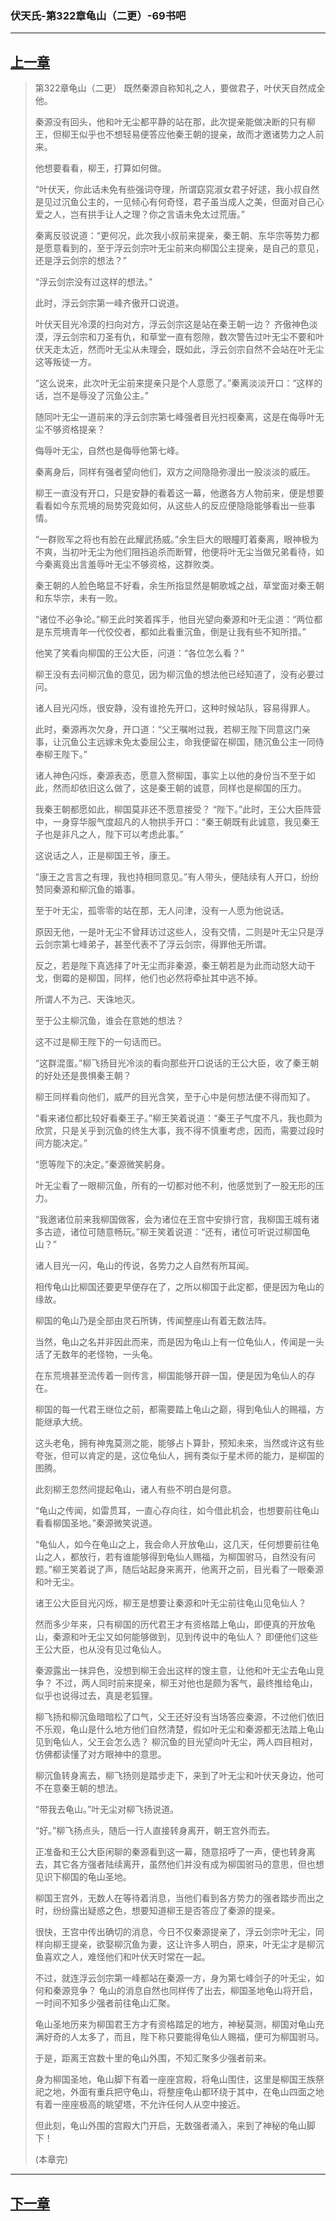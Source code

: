 ### 伏天氏-第322章龟山（二更）-69书吧

--------
[上一章](./fc6d0481aa2fee1d1cb3be6210becdc1.md)
--------


>
>
>
>第322章龟山（二更）
>既然秦源自称知礼之人，要做君子，叶伏天自然成全他。
>
>秦源没有回头，他和叶无尘都平静的站在那，此次提亲能做决断的只有柳王，但柳王似乎也不想轻易便答应他秦王朝的提亲，故而才邀诸势力之人前来。
>
>他想要看看，柳王，打算如何做。
>
>“叶伏天，你此话未免有些强词夺理，所谓窈窕淑女君子好逑，我小叔自然是见过沉鱼公主的，一见倾心有何奇怪，君子虽当成人之美，但面对自己心爱之人，岂有拱手让人之理？你之言语未免太过荒唐。”
>
>秦离反驳说道：“更何况，此次我小叔前来提亲，秦王朝、东华宗等势力都是愿意看到的，至于浮云剑宗叶无尘前来向柳国公主提亲，是自己的意见，还是浮云剑宗的想法？”
>
>“浮云剑宗没有过这样的想法。”
>
>此时，浮云剑宗第一峰齐傲开口说道。
>
>叶伏天目光冷漠的扫向对方，浮云剑宗这是站在秦王朝一边？
>齐傲神色淡漠，浮云剑宗和刀圣有仇，和草堂一直有怨隙，数次警告过叶无尘不要和叶伏天走太近，然而叶无尘从未理会，既如此，浮云剑宗自然不会站在叶无尘这等叛徒一方。
>
>“这么说来，此次叶无尘前来提亲只是个人意愿了。”秦离淡淡开口：“这样的话，岂不是辱没了沉鱼公主。”
>
>随同叶无尘一道前来的浮云剑宗第七峰强者目光扫视秦离，这是在侮辱叶无尘不够资格提亲？
>
>侮辱叶无尘，自然也是侮辱他第七峰。
>
>秦离身后，同样有强者望向他们，双方之间隐隐弥漫出一股淡淡的威压。
>
>柳王一直没有开口，只是安静的看着这一幕，他邀各方人物前来，便是想要看看如今东荒境的局势究竟如何，从这些人的反应便隐隐能够看出一些事情。
>
>“一群败军之将也有脸在此耀武扬威。”余生巨大的眼瞳盯着秦离，眼神极为不爽，当初叶无尘为他们阻挡追杀而断臂，他便将叶无尘当做兄弟看待，如今秦离竟出言羞辱叶无尘不够资格，这群败类。
>
>秦王朝的人脸色略显不好看，余生所指显然是朝歌城之战，草堂面对秦王朝和东华宗，未有一败。
>
>“诸位不必争论。”柳王此时笑着挥手，他目光望向秦源和叶无尘道：“两位都是东荒境青年一代佼佼者，都如此看重沉鱼，倒是让我有些不知所措。”
>
>他笑了笑看向柳国的王公大臣，问道：“各位怎么看？”
>
>柳王没有去问柳沉鱼的意见，因为柳沉鱼的想法他已经知道了，没有必要过问。
>
>诸人目光闪烁，很安静，没有谁抢先开口，这种时候站队，容易得罪人。
>
>此时，秦源再次欠身，开口道：“父王嘱咐过我，若柳王陛下同意这门亲事，让沉鱼公主远嫁未免太委屈公主，命我便留在柳国，随沉鱼公主一同侍奉柳王陛下。”
>
>诸人神色闪烁，秦源表态，愿意入赘柳国，事实上以他的身份当不至于如此，然而却依旧这么做了，这是秦王朝的诚意，同样也是柳国的压力。
>
>我秦王朝都愿如此，柳国莫非还不愿意接受？
>“陛下。”此时，王公大臣阵营中，一身穿华服气度超凡的人物拱手开口：“秦王朝既有此诚意，我见秦王子也是非凡之人，陛下可以考虑此事。”
>
>这说话之人，正是柳国王爷，康王。
>
>“康王之言言之有理，我也持相同意见。”有人带头，便陆续有人开口，纷纷赞同秦源和柳沉鱼的婚事。
>
>至于叶无尘，孤零零的站在那，无人问津，没有一人愿为他说话。
>
>原因无他，一是叶无尘不曾拜访过这些人，没有交情，二则是叶无尘只是浮云剑宗第七峰弟子，甚至代表不了浮云剑宗，得罪他无所谓。
>
>反之，若是陛下真选择了叶无尘而非秦源，秦王朝若是为此而动怒大动干戈，倒霉的是柳国，同样，他们也必然将牵扯其中逃不掉。
>
>所谓人不为己、天诛地灭。
>
>至于公主柳沉鱼，谁会在意她的想法？
>
>这不过是柳王陛下的一句话而已。
>
>“这群混蛋。”柳飞扬目光冷淡的看向那些开口说话的王公大臣，收了秦王朝的好处还是畏惧秦王朝？
>
>柳王同样看向他们，威严的目光含笑，至于心中是何想法便不得而知了。
>
>“看来诸位都比较好看秦王子。”柳王笑着说道：“秦王子气度不凡，我也颇为欣赏，只是关乎到沉鱼的终生大事，我不得不慎重考虑，因而，需要过段时间方能决定。”
>
>“愿等陛下的决定。”秦源微笑躬身。
>
>叶无尘看了一眼柳沉鱼，所有的一切都对他不利，他感觉到了一股无形的压力。
>
>“我邀诸位前来我柳国做客，会为诸位在王宫中安排行宫，我柳国王城有诸多古迹，诸位可随意畅玩。”柳王笑着说道：“还有，诸位可听说过柳国龟山？”
>
>诸人目光一闪，龟山的传说，各势力之人自然有所耳闻。
>
>相传龟山比柳国还要更早便存在了，之所以柳国于此定都，便是因为龟山的缘故。
>
>柳国的龟山乃是全部由灵石所铸，传闻整座山有着无数法阵。
>
>当然，龟山之名并非因此而来，而是因为龟山上有一位龟仙人，传闻是一头活了无数年的老怪物，一头龟。
>
>在东荒境甚至流传着一则传言，柳国能够开辟一国，便是因为龟仙人的存在。
>
>柳国的每一代君王继位之前，都需要踏上龟山之巅，得到龟仙人的赐福，方能继承大统。
>
>这头老龟，拥有神鬼莫测之能，能够占卜算卦，预知未来，当然或许这有些夸张，但可以肯定的是，这位龟仙人，拥有类似于星术师的能力，是柳国的图腾。
>
>此刻柳王忽然间提起龟山，诸人有些不明白是何意。
>
>“龟山之传闻，如雷贯耳，一直心存向往，如今借此机会，也想要前往龟山看看柳国圣地。”秦源微笑说道。
>
>“龟仙人，如今在龟山之上，我会命人开放龟山，这几天，任何想要前往龟山之人，都放行，若有谁能够得到龟仙人赐福，为柳国驸马，自然没有问题。”柳王笑着说了声，随后站起身来离开，他离开之前，目光看了一眼秦源和叶无尘。
>
>诸王公大臣目光闪烁，柳王是想要让秦源和叶无尘前往龟山见龟仙人？
>
>然而多少年来，只有柳国的历代君王才有资格踏上龟山，即便真的开放龟山，秦源和叶无尘又如何能够做到，见到传说中的龟仙人？
>即便他们这些王公大臣，也从没有见过龟仙人。
>
>秦源露出一抹异色，没想到柳王会出这样的馊主意，让他和叶无尘去龟山竞争？
>不过，两人同时前来提亲，柳王对他也是颇为客气，最终推给龟山，似乎也说得过去，真是老狐狸。
>
>柳飞扬和柳沉鱼暗暗松了口气，父王还好没有当场答应秦源，不过他们依旧不乐观，龟山是什么地方他们自然清楚，假如叶无尘和秦源都无法踏上龟山见到龟仙人，父王会怎么选？
>柳沉鱼的目光望向叶无尘，两人四目相对，仿佛都读懂了对方眼神中的意思。
>
>柳沉鱼转身离去，柳飞扬则是踏步走下，来到了叶无尘和叶伏天身边，他可不在意秦王朝的想法。
>
>“带我去龟山。”叶无尘对柳飞扬说道。
>
>“好。”柳飞扬点头，随后一行人直接转身离开，朝王宫外而去。
>
>正准备和王公大臣闲聊的秦源看到这一幕，随意招呼了一声，便也转身离去，其它各方强者陆续离开，虽然他们并没有成为柳国驸马的意思，但也想见识下柳国的龟山圣地。
>
>柳国王宫外，无数人在等待着消息，当他们看到各方势力的强者踏步而出之时，纷纷露出疑惑之色，想要知道柳王是否答应了秦源的提亲。
>
>很快，王宫中传出确切的消息，今日不仅秦源提亲了，浮云剑宗叶无尘，同样向柳王提亲，欲娶柳沉鱼为妻，这让许多人明白，原来，叶无尘才是柳沉鱼喜欢之人，难怪他们和叶伏天时常在一起。
>
>不过，就连浮云剑宗第一峰都站在秦源一方，身为第七峰剑子的叶无尘，如何和秦源竞争？
>龟山的消息自然也同样传了出去，柳国圣地龟山将开启，一时间不知多少强者前往龟山汇聚。
>
>龟山圣地历来为柳国君王方才有资格踏足的地方，神秘莫测，柳国对龟山充满好奇的人太多了，而且，陛下称只要能得龟仙人赐福，便可为柳国驸马。
>
>于是，距离王宫数十里的龟山外围，不知汇聚多少强者前来。
>
>身为柳国圣地，龟山脚下有着一座座宫殿，将龟山围住，这里是柳国王族祭祀之地，外面有重兵把守龟山，将整座龟山都环绕于其中，在龟山四面之地有着一座座极高的眺望塔，不允许任何人从空中接近。
>
>但此刻，龟山外围的宫殿大门开启，无数强者涌入，来到了神秘的龟山脚下！
>
>(本章完)
>
>

--------
[下一章](./d0ce606d0fa07a6467ff0266cbaf12e9.md)
--------
